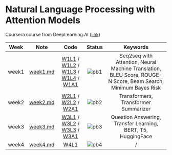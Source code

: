# Natural Language Processing with Attention Models

Coursera course from DeepLearning.AI ([link](https://www.coursera.org/learn/attention-models-in-nlp))

<div align="center">

| **Week** |                                        **Note**                                         |                                                                                                                                                                                                                                                                                                           **Code**                                                                                                                                                                                                                                                                                                           |              **Status**              |                                                  **Keywords**                                                  |
| :------: | :-------------------------------------------------------------------------------------: | :--------------------------------------------------------------------------------------------------------------------------------------------------------------------------------------------------------------------------------------------------------------------------------------------------------------------------------------------------------------------------------------------------------------------------------------------------------------------------------------------------------------------------------------------------------------------------------------------------------------------------: | :----------------------------------: | :------------------------------------------------------------------------------------------------------------: |
|  week1   | [week1.md](https://github.com/yixiaowang2001/NLP_Notes/blob/main/Course4/note/week1.md) | [W1L1](https://github.com/yixiaowang2001/NLP_Notes/blob/main/Course4/code/lab/W1/C4_W1_Ungraded_Lab_1_Basic_Attention.ipynb) / [W1L2](https://github.com/yixiaowang2001/NLP_Notes/blob/main/Course4/code/lab/W1/C4_W1_Ungraded_Lab_2_QKV_Attention.ipynb) / [W1L3](https://github.com/yixiaowang2001/NLP_Notes/blob/main/Course4/code/lab/W1/C4_W1_Ungraded_Lab_3_Bleu_Score.ipynb) / [W1L4](https://github.com/yixiaowang2001/NLP_Notes/blob/main/Course4/code/lab/W1/C4_W1_Ungraded_Lab_4_Stack_Semantics.ipynb) / [W1A1](https://github.com/yixiaowang2001/NLP_Notes/blob/main/Course4/code/hw/W1/C4_W1_Assignment.ipynb) | ![pb1](https://progress-bar.dev/100) | Seq2seq with Attention, Neural Machine Translation, BLEU Score, ROUGE-N Score, Beam Search, Minimum Bayes Risk |
|  week2   | [week2.md](https://github.com/yixiaowang2001/NLP_Notes/blob/main/Course4/note/week2.md) |                                                                                                                             [W2L1](https://github.com/yixiaowang2001/NLP_Notes/blob/main/Course4/code/lab/W2/C4_W2_Ungraded_Lab_1_Attention.ipynb) / [W2L2](https://github.com/yixiaowang2001/NLP_Notes/blob/main/Course4/code/lab/W2/C4_W2_Ungraded_Lab_2_Transformer_Decoder.ipynb) / [W2A1](https://github.com/yixiaowang2001/NLP_Notes/blob/main/Course4/code/hw/W2/C4_W2_Assignment.ipynb)                                                                                                                              | ![pb2](https://progress-bar.dev/100) |                                      Transformers, Transformer Summarizer                                      |
|  week3   | [week3.md](https://github.com/yixiaowang2001/NLP_Notes/blob/main/Course4/note/week3.md) |                                                                                                                          [W3L1](https://github.com/yixiaowang2001/NLP_Notes/blob/main/Course4/code/lab/W3/C4_W3_SentencePiece_and_BPE.ipynb) / [W3L2](https://drive.google.com/file/d/1O4LvdhHw6Zx7Kd43HK-p5a1rtsHUEia5/view) / [W3L3](https://drive.google.com/file/d/1P8COnbYLphJNaW3v8wS1AwpahnV-653A/view) / [W3A1](https://github.com/yixiaowang2001/NLP_Notes/blob/main/Course4/code/hw/W3/)                                                                                                                           |  ![pb3](https://progress-bar.dev/0)  |                          Question Answering, Transfer Learning, BERT, T5, HuggingFace                          |
|  week4   | [week4.md](https://github.com/yixiaowang2001/NLP_Notes/blob/main/Course4/note/week4.md) |                                                                                                                                                                                                                                                                      [W4L1](https://github.com/yixiaowang2001/NLP_Notes/blob/main/Course4/code/lab/W4/)                                                                                                                                                                                                                                                                      |  ![pb4](https://progress-bar.dev/0)  |                                                       /                                                        |

</div>

